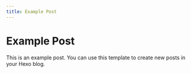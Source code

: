 ```yaml
---
title: Example Post
---
```


# Example Post

This is an example post. You can use this template to create new posts in your Hexo blog.
